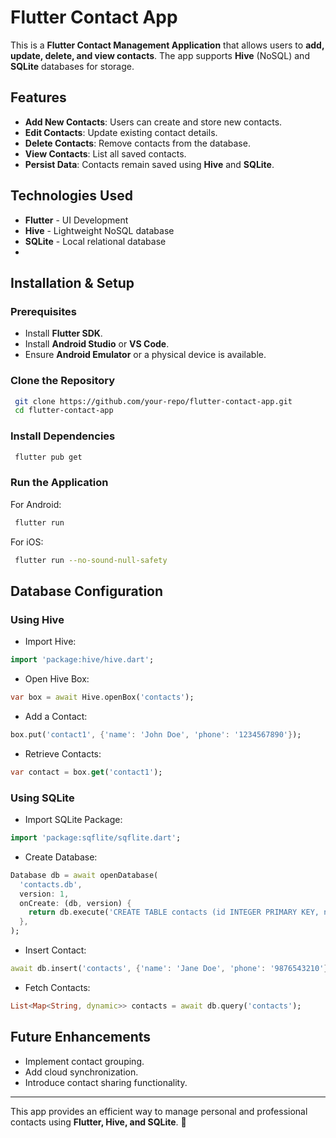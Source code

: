 # Flutter Contact App

This is a **Flutter Contact Management Application** that allows users to **add, update, delete, and view contacts**. The app supports **Hive** (NoSQL) and **SQLite** databases for storage.

## Features

- **Add New Contacts**: Users can create and store new contacts.
- **Edit Contacts**: Update existing contact details.
- **Delete Contacts**: Remove contacts from the database.
- **View Contacts**: List all saved contacts.
- **Persist Data**: Contacts remain saved using **Hive** and **SQLite**.

## Technologies Used

- **Flutter** - UI Development
- **Hive** - Lightweight NoSQL database
- **SQLite** - Local relational database
- 
## Installation & Setup

### **Prerequisites**
- Install **Flutter SDK**.
- Install **Android Studio** or **VS Code**.
- Ensure **Android Emulator** or a physical device is available.

### **Clone the Repository**
```sh
 git clone https://github.com/your-repo/flutter-contact-app.git
 cd flutter-contact-app
```

### **Install Dependencies**
```sh
 flutter pub get
```

### **Run the Application**
For Android:
```sh
 flutter run
```
For iOS:
```sh
 flutter run --no-sound-null-safety
```

## Database Configuration

### **Using Hive**
- Import Hive:
```dart
import 'package:hive/hive.dart';
```
- Open Hive Box:
```dart
var box = await Hive.openBox('contacts');
```
- Add a Contact:
```dart
box.put('contact1', {'name': 'John Doe', 'phone': '1234567890'});
```
- Retrieve Contacts:
```dart
var contact = box.get('contact1');
```

### **Using SQLite**
- Import SQLite Package:
```dart
import 'package:sqflite/sqflite.dart';
```
- Create Database:
```dart
Database db = await openDatabase(
  'contacts.db',
  version: 1,
  onCreate: (db, version) {
    return db.execute('CREATE TABLE contacts (id INTEGER PRIMARY KEY, name TEXT, phone TEXT)');
  },
);
```
- Insert Contact:
```dart
await db.insert('contacts', {'name': 'Jane Doe', 'phone': '9876543210'});
```
- Fetch Contacts:
```dart
List<Map<String, dynamic>> contacts = await db.query('contacts');
```

## Future Enhancements
- Implement contact grouping.
- Add cloud synchronization.
- Introduce contact sharing functionality.

---
This app provides an efficient way to manage personal and professional contacts using **Flutter, Hive, and SQLite**. 🚀

